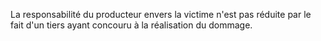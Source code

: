 La responsabilité du producteur envers la victime n'est pas réduite par le fait d'un tiers ayant concouru à la réalisation du dommage.

